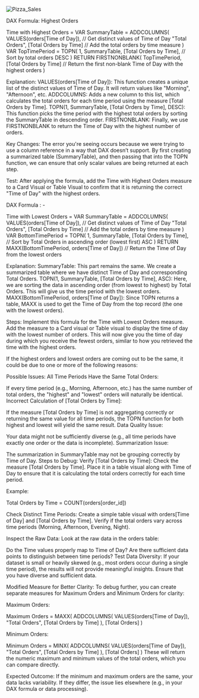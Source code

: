 ![Pizza_Sales](https://github.com/user-attachments/assets/89de50e0-fbae-4021-b37e-7d3834bb907b)

DAX Formula: Highest Orders

Time with Highest Orders = 
VAR SummaryTable =
    ADDCOLUMNS(
        VALUES(orders[Time of Day]),  // Get distinct values of Time of Day
        "Total Orders", [Total Orders by Time]  // Add the total orders by time measure
    )
VAR TopTimePeriod =
    TOPN(
        1,
        SummaryTable,
        [Total Orders by Time],  // Sort by total orders
        DESC
    )
RETURN
    FIRSTNONBLANK(
        TopTimePeriod,
        [Total Orders by Time]  // Return the first non-blank Time of Day with the highest orders
    )


Explanation:
VALUES(orders[Time of Day]): This function creates a unique list of the distinct values of Time of Day. It will return values like "Morning", "Afternoon", etc.
ADDCOLUMNS: Adds a new column to this list, which calculates the total orders for each time period using the measure [Total Orders by Time].
TOPN(1, SummaryTable, [Total Orders by Time], DESC): This function picks the time period with the highest total orders by sorting the SummaryTable in descending order.
FIRSTNONBLANK: Finally, we use FIRSTNONBLANK to return the Time of Day with the highest number of orders.

Key Changes:
The error you're seeing occurs because we were trying to use a column reference in a way that DAX doesn’t support. By first creating a summarized table (SummaryTable), and then passing that into the TOPN function, we can ensure that only scalar values are being returned at each step.

Test:
After applying the formula, add the Time with Highest Orders measure to a Card Visual or Table Visual to confirm that it is returning the correct "Time of Day" with the highest orders.

DAX Formula : - 

Time with Lowest Orders = 
VAR SummaryTable =
    ADDCOLUMNS(
        VALUES(orders[Time of Day]),  // Get distinct values of Time of Day
        "Total Orders", [Total Orders by Time]  // Add the total orders by time measure
    )
VAR BottomTimePeriod =
    TOPN(
        1, 
        SummaryTable, 
        [Total Orders by Time],  // Sort by Total Orders in ascending order (lowest first)
        ASC
    )
RETURN
    MAXX(BottomTimePeriod, orders[Time of Day])  // Return the Time of Day from the lowest orders


Explanation:
SummaryTable: This part remains the same. We create a summarized table where we have distinct Time of Day and corresponding Total Orders.
TOPN(1, SummaryTable, [Total Orders by Time], ASC): Here, we are sorting the data in ascending order (from lowest to highest) by Total Orders. This will give us the time period with the lowest orders.
MAXX(BottomTimePeriod, orders[Time of Day]): Since TOPN returns a table, MAXX is used to get the Time of Day from the top record (the one with the lowest orders).

Steps:
Implement this formula for the Time with Lowest Orders measure.
Add the measure to a Card visual or Table visual to display the time of day with the lowest number of orders.
This will now give you the time of day during which you receive the fewest orders, similar to how you retrieved the time with the highest orders.

If the highest orders and lowest orders are coming out to be the same, it could be due to one or more of the following reasons:

Possible Issues:
All Time Periods Have the Same Total Orders:

If every time period (e.g., Morning, Afternoon, etc.) has the same number of total orders, the "highest" and "lowest" orders will naturally be identical.
Incorrect Calculation of [Total Orders by Time]:

If the measure [Total Orders by Time] is not aggregating correctly or returning the same value for all time periods, the TOPN function for both highest and lowest will yield the same result.
Data Quality Issue:

Your data might not be sufficiently diverse (e.g., all time periods have exactly one order or the data is incomplete).
Summarization Issue:

The summarization in SummaryTable may not be grouping correctly by Time of Day.
Steps to Debug:
Verify [Total Orders by Time]: Check the measure [Total Orders by Time]. Place it in a table visual along with Time of Day to ensure that it is calculating the total orders correctly for each time period.

Example:

Total Orders by Time = COUNT(orders[order_id])

Check Distinct Time Periods: Create a simple table visual with orders[Time of Day] and [Total Orders by Time]. Verify if the total orders vary across time periods (Morning, Afternoon, Evening, Night).

Inspect the Raw Data: Look at the raw data in the orders table:

Do the Time values properly map to Time of Day?
Are there sufficient data points to distinguish between time periods?
Test Data Diversity: If your dataset is small or heavily skewed (e.g., most orders occur during a single time period), the results will not provide meaningful insights. Ensure that you have diverse and sufficient data.



Modified Measure for Better Clarity:
To debug further, you can create separate measures for Maximum Orders and Minimum Orders for clarity:

Maximum Orders:

Maximum Orders = 
MAXX(
    ADDCOLUMNS(
        VALUES(orders[Time of Day]),
        "Total Orders", [Total Orders by Time]
    ),
    [Total Orders]
)


Minimum Orders:

Minimum Orders = 
MINX(
    ADDCOLUMNS(
        VALUES(orders[Time of Day]),
        "Total Orders", [Total Orders by Time]
    ),
    [Total Orders]
)
These will return the numeric maximum and minimum values of the total orders, which you can compare directly.

Expected Outcome:
If the minimum and maximum orders are the same, your data lacks variability.
If they differ, the issue lies elsewhere (e.g., in your DAX formula or data processing).










